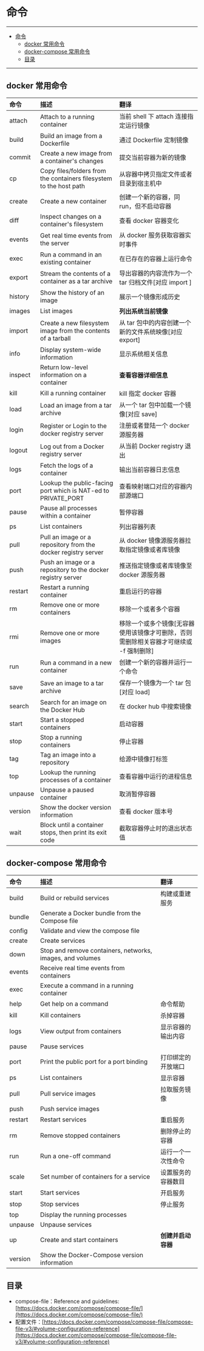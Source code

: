 # 命令

------

- [命令](#命令)
	- [docker 常用命令](#docker-常用命令)
	- [docker-compose 常用命令](#docker-compose-常用命令)
	- [目录](#目录)

------

## docker 常用命令

| 命令    | 描述                                                               | 翻译                                                                                   |
| :------ | :----------------------------------------------------------------- | :------------------------------------------------------------------------------------- |
| attach  | Attach to a running container                                      | 当前 shell 下 attach 连接指定运行镜像                                                  |
| build   | Build an image from a Dockerfile                                   | 通过 Dockerfile 定制镜像                                                               |
| commit  | Create a new image from a container's changes                      | 提交当前容器为新的镜像                                                                 |
| cp      | Copy files/folders from the containers filesystem to the host path | 从容器中拷贝指定文件或者目录到宿主机中                                                 |
| create  | Create a new container                                             | 创建一个新的容器，同 run，但不启动容器                                                 |
| diff    | Inspect changes on a container's filesystem                        | 查看 docker 容器变化                                                                   |
| events  | Get real time events from the server                               | 从 docker 服务获取容器实时事件                                                         |
| exec    | Run a command in an existing container                             | 在已存在的容器上运行命令                                                               |
| export  | Stream the contents of a container as a tar archive                | 导出容器的内容流作为一个 tar 归档文件[对应 import ]                                    |
| history | Show the history of an image                                       | 展示一个镜像形成历史                                                                   |
| images  | List images                                                        | **列出系统当前镜像**                                                                   |
| import  | Create a new filesystem image from the contents of a tarball       | 从 tar 包中的内容创建一个新的文件系统映像[对应 export]                                 |
| info    | Display system-wide information                                    | 显示系统相关信息                                                                       |
| inspect | Return low-level information on a container                        | **查看容器详细信息**                                                                   |
| kill    | Kill a running container                                           | kill 指定 docker 容器                                                                  |
| load    | Load an image from a tar archive                                   | 从一个 tar 包中加载一个镜像[对应 save]                                                 |
| login   | Register or Login to the docker registry server                    | 注册或者登陆一个 docker 源服务器                                                       |
| logout  | Log out from a Docker registry server                              | 从当前 Docker registry 退出                                                            |
| logs    | Fetch the logs of a container                                      | 输出当前容器日志信息                                                                   |
| port    | Lookup the public-facing port which is NAT-ed to PRIVATE_PORT      | 查看映射端口对应的容器内部源端口                                                       |
| pause   | Pause all processes within a container                             | 暂停容器                                                                               |
| ps      | List containers                                                    | 列出容器列表                                                                           |
| pull    | Pull an image or a repository from the docker registry server      | 从 docker 镜像源服务器拉取指定镜像或者库镜像                                           |
| push    | Push an image or a repository to the docker registry server        | 推送指定镜像或者库镜像至 docker 源服务器                                               |
| restart | Restart a running container                                        | 重启运行的容器                                                                         |
| rm      | Remove one or more containers                                      | 移除一个或者多个容器                                                                   |
| rmi     | Remove one or more images                                          | 移除一个或多个镜像[无容器使用该镜像才可删除，否则需删除相关容器才可继续或 -f 强制删除] |
| run     | Run a command in a new container                                   | 创建一个新的容器并运行一个命令                                                         |
| save    | Save an image to a tar archive                                     | 保存一个镜像为一个 tar 包[对应 load]                                                   |
| search  | Search for an image on the Docker Hub                              | 在 docker hub 中搜索镜像                                                               |
| start   | Start a stopped containers                                         | 启动容器                                                                               |
| stop    | Stop a running containers                                          | 停止容器                                                                               |
| tag     | Tag an image into a repository                                     | 给源中镜像打标签                                                                       |
| top     | Lookup the running processes of a container                        | 查看容器中运行的进程信息                                                               |
| unpause | Unpause a paused container                                         | 取消暂停容器                                                                           |
| version | Show the docker version information                                | 查看 docker 版本号                                                                     |
| wait    | Block until a container stops, then print its exit code            | 截取容器停止时的退出状态值                                                             |

## docker-compose 常用命令

| 命令    | 描述                                                      | 翻译               |
| :------ | :-------------------------------------------------------- | :----------------- |
| build   | Build or rebuild services                                 | 构建或重建服务     |
| bundle  | Generate a Docker bundle from the Compose file            |                    |
| config  | Validate and view the compose file                        |                    |
| create  | Create services                                           |                    |
| down    | Stop and remove containers, networks, images, and volumes |                    |
| events  | Receive real time events from containers                  |                    |
| exec    | Execute a command in a running container                  |                    |
| help    | Get help on a command                                     | 命令帮助           |
| kill    | Kill containers                                           | 杀掉容器           |
| logs    | View output from containers                               | 显示容器的输出内容 |
| pause   | Pause services                                            |                    |
| port    | Print the public port for a port binding                  | 打印绑定的开放端口 |
| ps      | List containers                                           | 显示容器           |
| pull    | Pull service images                                       | 拉取服务镜像       |
| push    | Push service images                                       |                    |
| restart | Restart services                                          | 重启服务           |
| rm      | Remove stopped containers                                 | 删除停止的容器     |
| run     | Run a one-off command                                     | 运行一个一次性命令 |
| scale   | Set number of containers for a service                    | 设置服务的容器数目 |
| start   | Start services                                            | 开启服务           |
| stop    | Stop services                                             | 停止服务           |
| top     | Display the running processes                             |                    |
| unpause | Unpause services                                          |                    |
| up      | Create and start containers                               | **创建并启动容器** |
| version | Show the Docker-Compose version information               |                    |


## 目录

- compose-file：Reference and guidelines: [https://docs.docker.com/compose/compose-file/](https://docs.docker.com/compose/compose-file/)
- 配置文件：[https://docs.docker.com/compose/compose-file/compose-file-v3/#volume-configuration-reference](https://docs.docker.com/compose/compose-file/compose-file-v3/#volume-configuration-reference)

